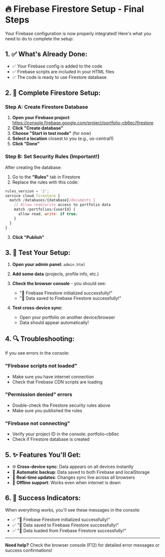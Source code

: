# 🔥 Firebase Firestore Setup - Final Steps

Your Firebase configuration is now properly integrated! Here's what you need to do to complete the setup:

## 1. ✅ What's Already Done:
- ✅ Your Firebase config is added to the code
- ✅ Firebase scripts are included in your HTML files  
- ✅ The code is ready to use Firestore database

## 2. 🔧 Complete Firestore Setup:

### Step A: Create Firestore Database
1. **Open your Firebase project**: https://console.firebase.google.com/project/portfolio-cb6ec/firestore
2. **Click "Create database"**
3. **Choose "Start in test mode"** (for now)
4. **Select a location** closest to you (e.g., us-central1)
5. **Click "Done"**

### Step B: Set Security Rules (Important!)
After creating the database:
1. Go to the **"Rules"** tab in Firestore
2. Replace the rules with this code:

```javascript
rules_version = '2';
service cloud.firestore {
  match /databases/{database}/documents {
    // Allow read/write access to portfolio data
    match /portfolios/{userId} {
      allow read, write: if true;
    }
  }
}
```

3. **Click "Publish"**

## 3. 🧪 Test Your Setup:

1. **Open your admin panel**: `admin.html`
2. **Add some data** (projects, profile info, etc.)
3. **Check the browser console** - you should see:
   - "🎉 Firebase Firestore initialized successfully!"
   - "🎉 Data saved to Firebase Firestore successfully!"

4. **Test cross-device sync**:
   - Open your portfolio on another device/browser
   - Data should appear automatically!

## 4. 🔍 Troubleshooting:

If you see errors in the console:

### "Firebase scripts not loaded"
- Make sure you have internet connection
- Check that Firebase CDN scripts are loading

### "Permission denied" errors
- Double-check the Firestore security rules above
- Make sure you published the rules

### "Firebase not connecting"
- Verify your project ID in the console: portfolio-cb6ec
- Check if Firestore database is created

## 5. ✨ Features You'll Get:

- 🌐 **Cross-device sync**: Data appears on all devices instantly
- 💾 **Automatic backup**: Data saved to both Firebase and localStorage
- 🔄 **Real-time updates**: Changes sync live across all browsers
- 📱 **Offline support**: Works even when internet is down

## 6. 🎉 Success Indicators:

When everything works, you'll see these messages in the console:
- ✅ "🎉 Firebase Firestore initialized successfully!"
- ✅ "🎉 Data saved to Firebase Firestore successfully!"
- ✅ "🎉 Data loaded from Firebase Firestore successfully!"

---

**Need help?** Check the browser console (F12) for detailed error messages or success confirmations!

